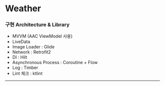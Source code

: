 # Weather

### 구현 Architecture & Library

- MVVM (AAC ViewModel 사용)
- LiveData
- Image Loader : Glide
- Network : Retrofit2
- DI : Hilt
- Asynchronous Process : Coroutine + Flow
- Log : Timber
- Lint 체크 : ktlint

---
